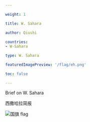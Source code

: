 ```yaml
---

weight: 1

title: W. Sahara

author: Qiushi 

countries: 
- W-Sahara

type: W. Sahara

featuredImagePreview: '/flag/eh.png'

toc: false 

---
```


Brief on W. Sahara

西撒哈拉简报 

<!--more-->

![国旗 flag](/flag/eh.png)